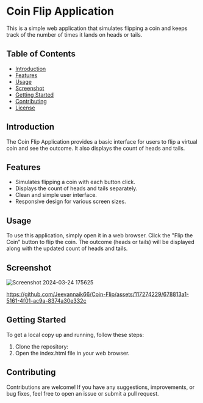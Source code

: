 # Coin Flip Application

This is a simple web application that simulates flipping a coin and keeps track of the number of times it lands on heads or tails.

## Table of Contents

- [Introduction](#introduction)
- [Features](#features)
- [Usage](#usage)
- [Screenshot](#screenshot)
- [Getting Started](#getting-started)
- [Contributing](#contributing)
- [License](#license)

## Introduction

The Coin Flip Application provides a basic interface for users to flip a virtual coin and see the outcome. It also displays the count of heads and tails.

## Features

- Simulates flipping a coin with each button click.
- Displays the count of heads and tails separately.
- Clean and simple user interface.
- Responsive design for various screen sizes.

## Usage

To use this application, simply open it in a web browser. Click the "Flip the Coin" button to flip the coin. The outcome (heads or tails) will be displayed along with the updated count of heads and tails.

## Screenshot

![Screenshot 2024-03-24 175625](https://github.com/Jeevannaik66/Coin-Flip/assets/117274229/d28416e8-6822-43cd-b216-ec5c8c85df6a)


https://github.com/Jeevannaik66/Coin-Flip/assets/117274229/678813a1-5161-4f01-ac9a-8374a30e332c



## Getting Started

To get a local copy up and running, follow these steps:

1. Clone the repository:
2. Open the index.html file in your web browser.

## Contributing

Contributions are welcome! If you have any suggestions, improvements, or bug fixes, feel free to open an issue or submit a pull request.


